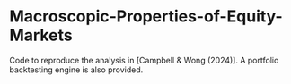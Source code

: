 # Macroscopic-Properties-of-Equity-Markets
Code to reproduce the analysis in [Campbell &amp; Wong (2024)]. A portfolio backtesting engine is also provided.
